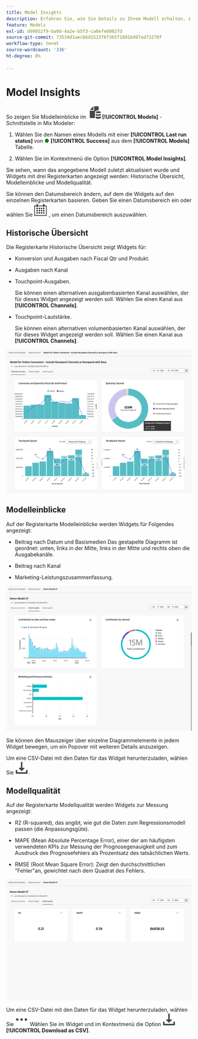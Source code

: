 ```yaml
---
title: Model Insights
description: Erfahren Sie, wie Sie Details zu Ihrem Modell erhalten, z. B. historische Übersicht, Modelleinblicke und Modellqualität in Mix Modeler.
feature: Models
exl-id: d99852f9-ba0d-4a2e-b5f3-ca0efe6002fd
source-git-commit: 73534d1aecb6d1513f6f3b5f1801b497ad73278f
workflow-type: tm+mt
source-wordcount: '336'
ht-degree: 0%

---
```


# Model Insights

So zeigen Sie Modelleinblicke im ![Modelle](../assets/icons/FileData.svg) **[!UICONTROL Models]** -Schnittstelle in Mix Modeler:

1. Wählen Sie den Namen eines Modells mit einer **[!UICONTROL Last run status]** von <span style="color:green">●</span> **[!UICONTROL Success]** aus dem **[!UICONTROL Models]** Tabelle.

1. Wählen Sie im Kontextmenü die Option **[!UICONTROL Model Insights]**.

Sie sehen, wann das angegebene Modell zuletzt aktualisiert wurde und Widgets mit drei Registerkarten angezeigt werden: Historische Übersicht, Modelleinblicke und Modellqualität.

Sie können den Datumsbereich ändern, auf dem die Widgets auf den einzelnen Registerkarten basieren. Geben Sie einen Datumsbereich ein oder wählen Sie ![Kalender](../assets/icons/Calendar.svg) , um einen Datumsbereich auszuwählen.


## Historische Übersicht

Die Registerkarte Historische Übersicht zeigt Widgets für:

* Konversion und Ausgaben nach Fiscal Qtr und Produkt.

* Ausgaben nach Kanal

* Touchpoint-Ausgaben.

  Sie können einen alternativen ausgabenbasierten Kanal auswählen, der für dieses Widget angezeigt werden soll. Wählen Sie einen Kanal aus **[!UICONTROL Channels]**.

* Touchpoint-Lautstärke.

  Sie können einen alternativen volumenbasierten Kanal auswählen, der für dieses Widget angezeigt werden soll. Wählen Sie einen Kanal aus **[!UICONTROL Channels]**.

![Modell - Historische Übersicht](../assets/model-historical-overview.png)

## Modelleinblicke

Auf der Registerkarte Modelleinblicke werden Widgets für Folgendes angezeigt:

* Beitrag nach Datum und Basismedien Das gestapelte Diagramm ist geordnet: unten, links in der Mitte, links in der Mitte und rechts oben die Ausgabekanäle.

* Beitrag nach Kanal

* Marketing-Leistungszusammenfassung.

![Modell - Modelleinblicke](../assets/model-model-insights.png)

Sie können den Mauszeiger über einzelne Diagrammelemente in jedem Widget bewegen, um ein Popover mit weiteren Details anzuzeigen.

Um eine CSV-Datei mit den Daten für das Widget herunterzuladen, wählen Sie ![Herunterladen](../assets/icons/Download.svg).




## Modellqualität

Auf der Registerkarte Modellqualität werden Widgets zur Messung angezeigt:

* R2 (R-squared), das angibt, wie gut die Daten zum Regressionsmodell passen (die Anpassungsgüte).

* MAPE (Mean Absolute Percentage Error), einer der am häufigsten verwendeten KPIs zur Messung der Prognosegenauigkeit und zum Ausdruck des Prognosefehlers als Prozentsatz des tatsächlichen Werts.

* RMSE (Root Mean Square Error): Zeigt den durchschnittlichen &quot;Fehler&quot;an, gewichtet nach dem Quadrat des Fehlers.

![Modellqualität](../assets/model-quality.png)

Um eine CSV-Datei mit den Daten für das Widget herunterzuladen, wählen Sie ![Mehr](../assets/icons/More.svg) Wählen Sie im Widget und im Kontextmenü die Option ![Herunterladen](../assets/icons/Download.svg) **[!UICONTROL Download as CSV]**.
